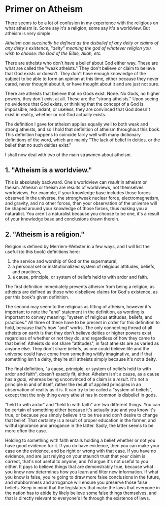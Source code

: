 # Primer on Atheism

There seems to be a lot of confusion in my experience with the religious on what atheism is. Some say it's a religion, some say it's a worldview. But atheism is very simple. 

*Atheism can succinctly be defined as the disbelief of any deity or claims of any deity's existence, "deity" meaning the god of whatever religion you wish to choose: the God of the Bible, Allah, etc.*

There are atheists who don't have a belief about God either way. These are what are called the "weak atheists." They don't believe or claim to believe that God exists or doesn't. They don't have enough knowledge of the subject to be able to form an opinion at this time, either because they never cared, never thought about it, or have thought about it and are just not sure.

There are atheists that believe that no Gods exist. None. No Gods, no higher powers, they don't exist at all. These are the "strong atheists." Upon seeing no evidence that God exists, or thinking that the concept of a God is impossible, redundant, or useless, they are convinced that God doesn't exist in reality, whether or not God actually exists.

The definition I gave for atheism applies equally well to both weak and strong atheists, and so I hold that definition of atheism throughout this book. This definition happens to coincide fairly well with many dictionary definitions of the word, which are mainly "The lack of belief in deities, or the belief that no such deities exist." 

I shall now deal with two of the main strawmen about atheism. 

## 1. "Atheism is a worldview."

This is absolutely backward. One's worldview can *result* in atheism or theism. Atheism or theism are results of worldviews, not themselves worldviews. For example, if your knowledge base includes those forces observed in the universe, the strong/weak nuclear force, electromagnetism, and gravity, and no other forces, then your observation of the universe will be shaped around your knowledge of those forces, thus making you a naturalist. You aren't a naturalist because you choose to be one, it's a result of your knowledge base and conclusions drawn therein.

## 2. "Atheism is a religion."

Religion is defined by Merriem-Webster in a few ways, and I will list the useful (to this book) definitions here: 

1. the service and worship of God or the supernatural,
2. a personal set or institutionalized system of religious attitudes, beliefs, and practices,
4. a cause, principle, or system of beliefs held to with ardor and faith.

The first definition immediately prevents atheism from being a religion, as atheists are defined as those who disbelieve claims for God's existence, as per this book's given definition. 

The second may seem to the religious as fitting of atheism, however it's important to note the "and" statement in the definition, as wording is important to convey meaning: "system of religious attitudes, beliefs, and practices." All three of these have to be present in order for this definition to hold, because that's how "and" works. The only connecting thread of all atheists on earth is that they don't believe deities or higher powers exist, regardless of whether or not they do, and regardless of how they came to that belief. Atheists do not share "attitudes", in fact atheists are as varied as anyone else. They don't share beliefs, as one could believe life and the universe could have come from something wildly imaginative, and if that something isn't a deity, they're still atheists simply because it's not a deity. 

The final definition, "a cause, principle, or system of beliefs held to with ardor and faith", doesn't exactly fit, either. Atheism isn't a cause, as a cause has a *goal*, whereas being unconvinced of a claim is a *result*. It's not a principle in and of itself, rather the result of applied principles in an observation of reality as it is. It can try to be called a "system of beliefs", except that the only thing every atheist has in common is disbelief in gods. 

"held to with ardor" and "held to with faith" are two different things. You can be certain of something either because it's actually true and you know it's true, or because you simply believe it to be true and don't desire to change that belief. That certainty is a result of proper education in the former, and willful ignorance and arrogance in the latter. Sadly, the latter seems to be more often the case.

Holding to something with faith entails holding a belief whether or not you have good evidence for it. If you do have evidence, then you can make your case on the evidence, and be right or wrong with that case. If you have no evidence, and are just relying on your staunch trust that your claim is correct, that's not useful to anyone, and I'd argue it's not useful to you either. It pays to believe things that are demonstrably true, because what you know now determines how you learn and filter new information. If what you know is false, you're going to draw more false conclusions in the future, and stubbornness and arrogance will ensure you preserve those false beliefs. Keep in mind that the legislators that make the laws that everyone in the nation has to abide by likely believe some false things themselves, and that is directly relevant to everyone's life through the existence of laws.
